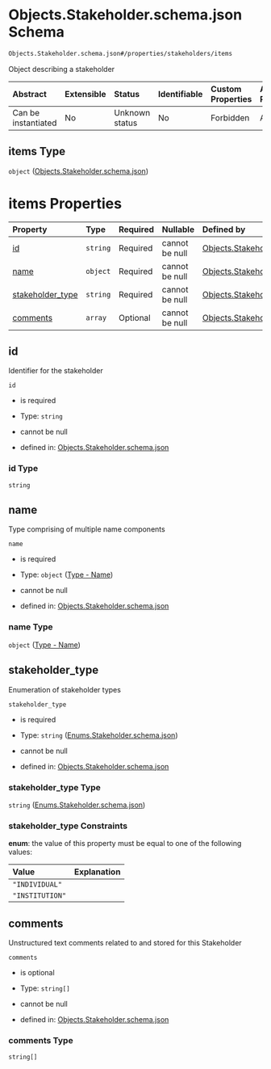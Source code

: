 # Objects.Stakeholder.schema.json Schema

```txt
Objects.Stakeholder.schema.json#/properties/stakeholders/items
```

Object describing a stakeholder

| Abstract            | Extensible | Status         | Identifiable | Custom Properties | Additional Properties | Access Restrictions | Defined In                                                               |
| :------------------ | :--------- | :------------- | :----------- | :---------------- | :-------------------- | :------------------ | :----------------------------------------------------------------------- |
| Can be instantiated | No         | Unknown status | No           | Forbidden         | Allowed               | none                | [CapTable.schema.json\*](../CapTable.schema.json "open original schema") |

## items Type

`object` ([Objects.Stakeholder.schema.json](captable-properties-captable---objectsstakeholderschemajson-array-objectsstakeholderschemajson.md))

# items Properties

| Property                              | Type     | Required | Nullable       | Defined by                                                                                                                                             |
| :------------------------------------ | :------- | :------- | :------------- | :----------------------------------------------------------------------------------------------------------------------------------------------------- |
| [id](#id)                             | `string` | Required | cannot be null | [Objects.Stakeholder.schema.json](stakeholder-1-properties-id.md "Objects.Stakeholder.schema.json#/properties/id")                                     |
| [name](#name)                         | `object` | Required | cannot be null | [Objects.Stakeholder.schema.json](stakeholder-1-properties-type---name.md "Types.Name.schema.json#/properties/name")                                   |
| [stakeholder_type](#stakeholder_type) | `string` | Required | cannot be null | [Objects.Stakeholder.schema.json](stakeholder-1-properties-enumsstakeholderschemajson.md "Enums.Stakeholder.schema.json#/properties/stakeholder_type") |
| [comments](#comments)                 | `array`  | Optional | cannot be null | [Objects.Stakeholder.schema.json](stakeholder-1-properties-stakeholder---comments.md "Objects.Stakeholder.schema.json#/properties/comments")           |

## id

Identifier for the stakeholder

`id`

- is required

- Type: `string`

- cannot be null

- defined in: [Objects.Stakeholder.schema.json](stakeholder-1-properties-id.md "Objects.Stakeholder.schema.json#/properties/id")

### id Type

`string`

## name

Type comprising of multiple name components

`name`

- is required

- Type: `object` ([Type - Name](stakeholder-1-properties-type---name.md))

- cannot be null

- defined in: [Objects.Stakeholder.schema.json](stakeholder-1-properties-type---name.md "Types.Name.schema.json#/properties/name")

### name Type

`object` ([Type - Name](stakeholder-1-properties-type---name.md))

## stakeholder_type

Enumeration of stakeholder types

`stakeholder_type`

- is required

- Type: `string` ([Enums.Stakeholder.schema.json](stakeholder-1-properties-enumsstakeholderschemajson.md))

- cannot be null

- defined in: [Objects.Stakeholder.schema.json](stakeholder-1-properties-enumsstakeholderschemajson.md "Enums.Stakeholder.schema.json#/properties/stakeholder_type")

### stakeholder_type Type

`string` ([Enums.Stakeholder.schema.json](stakeholder-1-properties-enumsstakeholderschemajson.md))

### stakeholder_type Constraints

**enum**: the value of this property must be equal to one of the following values:

| Value           | Explanation |
| :-------------- | :---------- |
| `"INDIVIDUAL"`  |             |
| `"INSTITUTION"` |             |

## comments

Unstructured text comments related to and stored for this Stakeholder

`comments`

- is optional

- Type: `string[]`

- cannot be null

- defined in: [Objects.Stakeholder.schema.json](stakeholder-1-properties-stakeholder---comments.md "Objects.Stakeholder.schema.json#/properties/comments")

### comments Type

`string[]`
